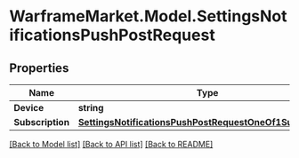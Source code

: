 # WarframeMarket.Model.SettingsNotificationsPushPostRequest

## Properties

Name | Type | Description | Notes
------------ | ------------- | ------------- | -------------
**Device** | **string** |  | 
**Subscription** | [**SettingsNotificationsPushPostRequestOneOf1Subscription**](SettingsNotificationsPushPostRequestOneOf1Subscription.md) |  | 

[[Back to Model list]](../README.md#documentation-for-models) [[Back to API list]](../README.md#documentation-for-api-endpoints) [[Back to README]](../README.md)

